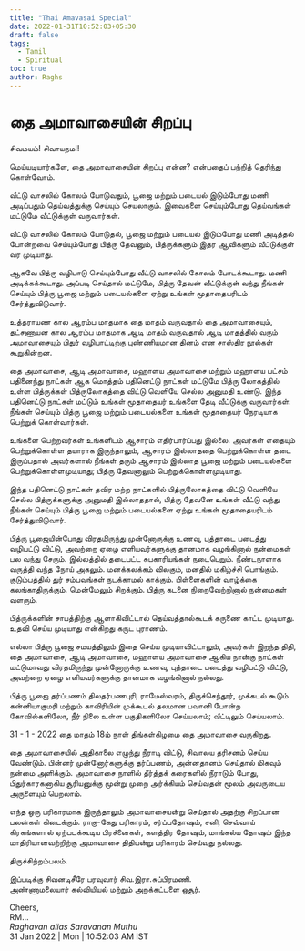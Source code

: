 ```yaml
---
title: "Thai Amavasai Special"
date: 2022-01-31T10:52:03+05:30
draft: false
tags:
  - Tamil
  - Spiritual
toc: true
author: Raghs
---
```


# தை அமாவாசையின்  சிறப்பு

சிவமயம்! சிவாயநம!! 

மெய்யடியார்களே, தை அமாவாசையின்  சிறப்பு என்ன? என்பதைப் பற்றித் தெரிந்து கொள்வோம்.

வீட்டு வாசலில்  கோலம்  போடுவதும்,  பூஜை  மற்றும்  படையல் இடும்போது மணி அடிப்பதும்  தெய்வத்துக்கு  செய்யும்  செயலாகும்.   இவைகளை  செய்யும்போது  தெய்வங்கள்  மட்டுமே  வீட்டுக்குள்  வருவார்கள்.

வீட்டு வாசலில்  கோலம்  போடுதல்,  பூஜை  மற்றும்  படையல் இடும்போது மணி அடித்தல்  போன்றவை  செய்யும்போது   பித்ரு  தேவனும்,  பித்ருக்களும்  இதர   ஆவிகளும் வீட்டுக்குள்  வர முடியாது.

<!--more-->

ஆகவே பித்ரு  வழிபாடு  செய்யும்போது  வீட்டு வாசலில்  கோலம்  போடக்கூடாது.  மணி  அடிக்கக்கூடாது.  அப்படி  செய்தால் மட்டுமே,  பித்ரு தேவன்  வீட்டுக்குள்  வந்து  நீங்கள்  செய்யும்  பித்ரு  பூஜை  மற்றும்  படையல்களை  ஏற்று உங்கள்  மூதாதையரிடம் சேர்த்துவிடுவார்.

உத்தராயண கால ஆரம்ப மாதமாக தை மாதம் வருவதால் தை அமாவாசையும்,  தட்சணாயன கால ஆரம்ப மாதமாக ஆடி மாதம் வருவதால் ஆடி மாதத்தில் வரும் அமாவாசையும்  பிதுர் வழிபாட்டிற்கு புண்ணியமான தினம் என சாஸ்திர நூல்கள் கூறுகின்றன.

தை அமாவாசை,  ஆடி  அமாவாசை,  மஹாளய  அமாவாசை  மற்றும்    மஹாளய பட்சம்  பதினைந்து  நாட்கள்  ஆக மொத்தம்  பதினெட்டு  நாட்கள்  மட்டுமே பித்ரு லோகத்தில்  உள்ள  பித்ருக்கள்  பித்ருலோகத்தை  விட்டு  வெளியே  செல்ல  அனுமதி  உண்டு.  இந்த    பதினெட்டு  நாட்கள்  மட்டும்  உங்கள்  மூதாதையர்  உங்களை  தேடி  வீட்டுக்கு  வருவார்கள்.    நீங்கள்  செய்யும்  பித்ரு  பூஜை  மற்றும்  படையல்களை   உங்கள்  மூதாதையர்  நேரடியாக பெற்றுக் கொள்வார்கள்.

உங்களை  பெற்றவர்கள்  உங்களிடம் ஆசாரம் எதிர்பார்ப்பது  இல்லை.  அவர்கள்  எதையும்  பெற்றுக்கொள்ள  தயாராக  இருந்தாலும்,  ஆசாரம்  இல்லாததை  பெற்றுக்கொள்ள  தடை  இருப்பதால்  அவர்களால்  நீங்கள்  தரும்  ஆசாரம்  இல்லாத   பூஜை  மற்றும்  படையல்களை  பெற்றுக்கொள்ளமுடியாது; பித்ரு  தேவனாலும்  பெற்றுக்கொள்ளமுடியாது.

இந்த    பதினெட்டு  நாட்கள்   தவிர மற்ற  நாட்களில்  பித்ருலோகத்தை  விட்டு  வெளியே  செல்ல  பித்ருக்களுக்கு   அனுமதி  இல்லாததால்,  பித்ரு தேவனே  உங்கள்   வீட்டு  வந்து  நீங்கள்  செய்யும்  பித்ரு  பூஜை  மற்றும்  படையல்களை  ஏற்று உங்கள்  மூதாதையரிடம் சேர்த்துவிடுவார்.

பித்ரு  பூஜையின்போது  விரதமிருந்து முன்னோருக்கு உணவு, புத்தாடை படைத்து வழிபட்டு விட்டு, அவற்றை ஏழை எளியவர்களுக்கு தானமாக வழங்கினால் நன்மைகள் பல வந்து சேரும்.  இல்லத்தில் தடைபட்ட சுபகாரியங்கள் நடைபெறும். நீண்டநாளாக வருத்தி வந்த நோய் அகலும். மனக்கலக்கம் விலகும், மனதில் மகிழ்ச்சி பொங்கும்.    குடும்பத்தில் துர் சம்பவங்கள் நடக்காமல் காக்கும்.  பிள்ளைகளின் வாழ்க்கை கலங்காதிருக்கும். மென்மேலும் சிறக்கும். பித்ரு கடனை நிறைவேற்றினால் நன்மைகள் வளரும்.

பித்ருக்களின் சாபத்திற்கு ஆளாகிவிட்டால் தெய்வத்தால்கூடக் கருணை காட்ட முடியாது. உதவி செய்ய முடியாது என்கிறது கருட புராணம்.

எல்லா  பித்ரு  பூஜை  சமயத்திலும்  இதை  செய்ய  முடியாவிட்டாலும்,  அவர்கள்  இறந்த  திதி,     தை அமாவாசை,  ஆடி  அமாவாசை,  மஹாளய  அமாவாசை  ஆகிய நான்கு நாட்கள்  மட்டுமாவது    விரதமிருந்து முன்னோருக்கு உணவு, புத்தாடை படைத்து வழிபட்டு விட்டு, அவற்றை ஏழை எளியவர்களுக்கு தானமாக வழங்கினால்  நல்லது.

பித்ரு  பூஜை  தர்ப்பணம்  திலதர்பணபுரி,  ராமேஸ்வரம், திருச்செந்தூர், முக்கடல் கூடும் கன்னியாகுமரி மற்றும் காவிரியின் முக்கூடல் தலமான பவானி   போன்ற  கோவில்களிலோ,  நீர் நிலை உள்ள பகுதிகளிலோ செய்யலாம்;  வீட்டிலும்  செய்யலாம்.

31 - 1 - 2022  தை  மாதம்  18ம்  நாள்  திங்கள்கிழமை  தை அமாவாசை  வருகிறது.

தை அமாவாசையில் அதிகாலை எழுந்து நீராடி விட்டு, சிவாலய தரிசனம் செய்ய வேண்டும். பின்னர் முன்னோர்களுக்கு தர்ப்பணம், அன்னதானம் செய்தால் மிகவும் நன்மை அளிக்கும். அமாவாசை நாளில் தீர்த்தக் கரைகளில் நீராடும் போது, பிதுர்காரகனாகிய சூரியனுக்கு மூன்று முறை அர்க்கியம் செய்வதன் மூலம் அவருடைய அருளையும் பெறலாம்.

எந்த ஒரு பரிகாரமாக இருந்தாலும் அமாவாசையன்று செய்தால் அதற்கு சிறப்பான பலன்கள் கிடைக்கும். ராகு-கேது பரிகாரம், சர்ப்பதோஷம், சனி, செவ்வாய் கிரகங்களால் ஏற்படக்கூடிய பிரச்னைகள், களத்திர தோஷம், மாங்கல்ய தோஷம் இந்த மாதிரியானவற்றிற்கு அமாவாசை திதியன்று பரிகாரம் செய்வது நல்லது.

திருச்சிற்றம்பலம்.

இப்படிக்கு சிவனடிசீரே பரவுவார் சிவ.இரா.சுப்பிரமணி. \
அண்ணாமலையார் கல்வியியல் மற்றும் அறக்கட்டளை ஒசூர்.


Cheers,\
RM...\
_Raghavan alias Saravanan Muthu_\
31 Jan 2022 | Mon | 10:52:03 AM IST
